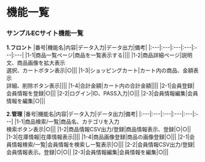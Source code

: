 # 機能一覧
### サンプルECサイト機能一覧
**1.フロント**
|番号|機能名|内容|データ入力|データ出力|備考|
|:---|:---|:---|:---|:---|:---|
|1-1|商品一覧ページ|商品を一覧表示する||||
|1-2|商品詳細ページ|説明文、商品画像を拡大表示<br>選択、カートボタン表示|○|||
|1-3|ショッピングカート|カート内の商品、金額表示<br>詳細、削除ボタン表示||||
|1-4|合計金額|カート内の合計金額||||
|2-1|会員登録|会員情報を登録|○|||
|2-2|ログイン|ID、PASS入力|○|||
|2-3|会員情報編集|会員情報を編集|○|||

**2.管理**
|番号|機能名|内容|データ入力|データ出力|備考|
|:---|:---|:---|:---|:---|:---|
|1-1|商品検索/一覧|商品名、カテゴリを入力<br>検索ボタン表示|○|||
|1-2|商品情報CSV出力/登録|商品情報表示、登録|○|○||
|1-3|在庫情報|在庫情報表示||||
|1-4|商品画像登録|商品の画像登録|○|||
|2-1|会員情報検索/一覧|会員情報を検索し一覧表示|○|||
|2-2|会員情報CSV出力/登録|会員情報表示。登録|○|○||
|2-3|会員情報編集|会員情報を編集|○|||
